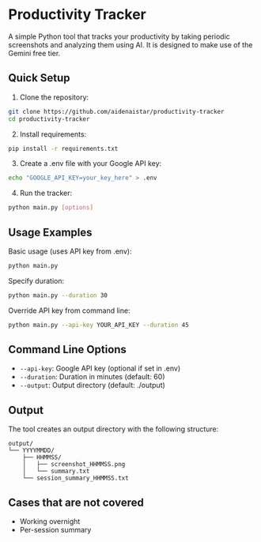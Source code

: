 # Productivity Tracker

A simple Python tool that tracks your productivity by taking periodic screenshots and analyzing them using AI.
It is designed to make use of the Gemini free tier.

## Quick Setup

1. Clone the repository:
```bash
git clone https://github.com/aidenaistar/productivity-tracker
cd productivity-tracker
```

2. Install requirements:
```bash
pip install -r requirements.txt
```

3. Create a .env file with your Google API key:
```bash
echo "GOOGLE_API_KEY=your_key_here" > .env
```

4. Run the tracker:
```bash
python main.py [options]
```

## Usage Examples

Basic usage (uses API key from .env):
```bash
python main.py
```

Specify duration:
```bash
python main.py --duration 30
```

Override API key from command line:
```bash
python main.py --api-key YOUR_API_KEY --duration 45
```

## Command Line Options

- `--api-key`: Google API key (optional if set in .env)
- `--duration`: Duration in minutes (default: 60)
- `--output`: Output directory (default: ./output)

## Output

The tool creates an output directory with the following structure:

```
output/
└── YYYYMMDD/
    ├── HHMMSS/
    │   ├── screenshot_HHMMSS.png
    │   └── summary.txt
    └── session_summary_HHMMSS.txt
```

## Cases that are not covered
- Working overnight
- Per-session summary